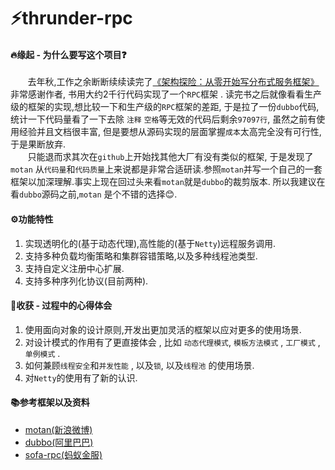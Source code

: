 # ⚡️thrunder-rpc
#### 🔥缘起 -  为什么要写这个项目❓
  &nbsp;&nbsp;&nbsp;&nbsp;&nbsp;&nbsp;&nbsp;去年秋,工作之余断断续续读完了[《架构探险：从零开始写分布式服务框架》](http://www.broadview.com.cn/book/4830) 非常感谢作者, 书用大约2千行代码实现了一个`RPC`框架 .  读完书之后就像看看生产级的框架的实现,想比较一下和生产级的`RPC`框架的差距, 于是拉了一份`dubbo`代码,统计一下代码量看了一下去除 `注释` `空格`等无效的代码后剩余`97097行`, 虽然之前有使用经验并且文档很丰富, 但是要想从源码实现的层面掌握`成本`太高完全没有可行性,于是果断放弃.<br>
 &nbsp;&nbsp;&nbsp;&nbsp;&nbsp;&nbsp;&nbsp;只能退而求其次在`github`上开始找其他大厂有没有类似的框架, 于是发现了`motan` 从`代码量`和`代码质量`上来说都是非常合适研读.参照`motan`并写一个自己的一套框架以加深理解.事实上现在回过头来看`motan`就是`dubbo`的裁剪版本. 所以我建议在看`dubbo`源码之前,`motan` 是个不错的选择😊.
 
####  ⚙功能特性
1. 实现透明化的(基于动态代理),高性能的(基于`Netty`)远程服务调用.
2. 支持多种负载均衡策略和集群容错策略,以及多种线程池类型.
3. 支持自定义注册中心扩展.
4. 支持多种序列化协议(目前两种).
 
#### 🍎收获 - 过程中的心得体会
1. 使用面向对象的设计原则,开发出更加灵活的框架以应对更多的使用场景.
2. 对设计模式的作用有了更直接体会 , 比如   `动态代理模式`, `模板方法模式` , `工厂模式`  , `单例模式`  . 
3. 如何兼顾`线程安全`和`并发性能` , 以及`锁`, 以及`线程池` 的使用场景.
4. 对`Netty`的使用有了新的认识.

#### 📚参考框架以及资料
*  [motan(新浪微博)](https://github.com/weibocom/motan) 
*  [dubbo(阿里巴巴)](https://github.com/apache/incubator-dubbo)
*  [sofa-rpc(蚂蚁金服)](https://github.com/alipay/sofa-rpc)


